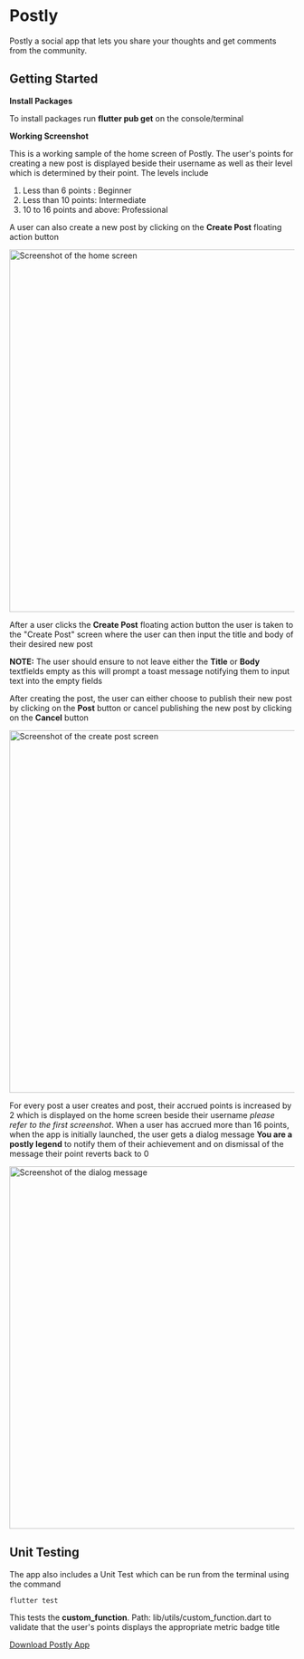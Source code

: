 # Postly

Postly a social app that lets you share your thoughts and get comments from the community.

## Getting Started

**Install Packages**


To install packages run **flutter pub get** on the console/terminal

**Working Screenshot**


This is a working sample of the home screen of Postly. The user's points for creating a new post is displayed beside their username as well as their level which is determined by their point. The levels include
1. Less than 6 points : Beginner 
2. Less than 10 points: Intermediate
3. 10 to 16 points and above: Professional


A user can also create a new post by clicking on the **Create Post** floating action button


<img alt="Screenshot of the home screen" src="https://drive.google.com/uc?export=view&id=1wzNPnO6H_ujdz9AqzDaHT_K10I_OpUjP" height="640">


After a user clicks the **Create Post** floating action button the user is taken to the "Create Post" screen where the user can then input the title and body of their desired new post


**NOTE:** The user should ensure to not leave either the **Title** or **Body** textfields empty as this will prompt a toast message notifying them to input text into the empty fields


After creating the post, the user can either choose to publish their new post by clicking on the **Post** button or cancel publishing the new post by clicking on the **Cancel** button


<img alt="Screenshot of the create post screen" src="https://drive.google.com/uc?export=view&id=1Fn0j8Yf4h3QUa_rhU-b2R3ypDKytllWr" height="640"> 


For every post a user creates and post, their accrued points is increased by 2 which is displayed on the home screen beside their username *please refer to the first screenshot*. When a user has accrued more than 16 points, when the app is initially launched, the user gets a dialog message **You are a postly legend** to notify them of their achievement and on dismissal of the message their point reverts back to 0


<img alt="Screenshot of the dialog message" src="https://drive.google.com/uc?export=view&id=1ExVctbigfeH7E0G_udKia4S_Zj08LJR5" height="640">


## Unit Testing
The app also includes a Unit Test which can be run from the terminal using the command


```Dart
flutter test
```

This tests the **custom_function**. Path: lib/utils/custom_function.dart to validate that the user's points displays the appropriate metric badge title


[Download Postly App](https://github.com/unknownaloy/postly/raw/Ellis/apk/postly.apk)
